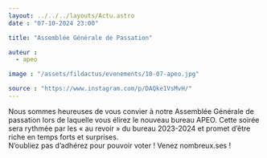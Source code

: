 ```yaml
---
layout: ../../../layouts/Actu.astro
date : "07-10-2024 23:00"

title: "Assemblée Générale de Passation"

auteur :
  - apeo

image : "/assets/fildactus/evenements/10-07-apeo.jpg"

source : "https://www.instagram.com/p/DAQke1VsMvH/"
---
```


Nous sommes heureuses de vous convier à notre Assemblée Générale de passation lors de laquelle vous élirez le nouveau bureau APEO. Cette soirée sera rythmée par les « au revoir » du bureau 2023-2024 et promet d’être riche en temps forts et surprises.  
N’oubliez pas d’adhérez pour pouvoir voter ! Venez nombreux.ses ! 